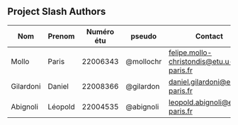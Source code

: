 ## Project Slash Authors


| Nom         | Prenom      | Numéro étu | pseudo   | Contact                               |
| ----------- | ----------- | ---------  | -------  |---------------------------------------|
| Mollo       | Paris       | 22006343   |@mollochr |felipe.mollo-christondis@etu.u-paris.fr|
| Gilardoni   | Daniel      | 22008366   |@gilardon |daniel.gilardoni@etu.u-paris.fr        |
| Abignoli    | Léopold     | 22004535   |@abignoli |leopold.abignoli@etu.u-paris.fr        |